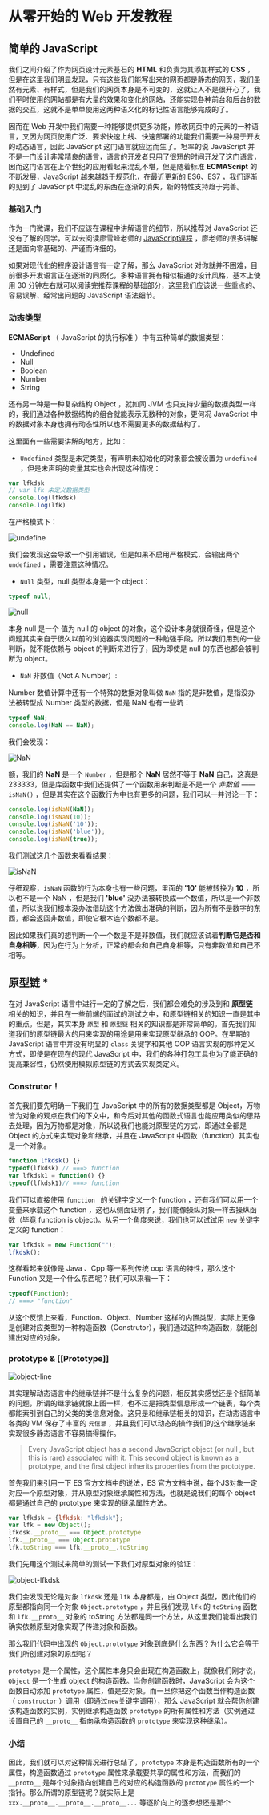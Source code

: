 # 从零开始的 Web 开发教程



## 简单的 JavaScript 

我们之间介绍了作为网页设计元素基石的 **HTML** 和负责为其添加样式的 **CSS** ，但是在这里我们明显发现，只有这些我们能写出来的网页都是静态的网页，我们虽然有元素、有样式，但是我们的网页本身是不可变的，这就让人不是很开心了，我们平时使用的网站都是有大量的效果和变化的网站，还能实现各种前台和后台的数据的交互，这就不是单单使用这两种语义化的标记性语言能够完成的了。

因而在 Web 开发中我们需要一种能够提供更多功能，修改网页中的元素的一种语言，又因为网页使用广泛、要求快速上线、快速部署的功能我们需要一种易于开发的动态语言，因此 JavaScript 这门语言就应运而生了。坦率的说 JavaScript 并不是一门设计非常精良的语言，语言的开发者只用了很短的时间开发了这门语言，因而这门语言在上个世纪的应用看起来混乱不堪，但是随着标准 **ECMAScript** 的不断发展，JavaScript 越来越趋于规范化，在最近更新的 ES6、ES7 ，我们逐渐的见到了 JavaScript 中混乱的东西在逐渐的消失，新的特性支持趋于完善。

### 基础入门

作为一门微课，我们不应该在课程中讲解语言的细节，所以推荐对 JavaScript 还没有了解的同学，可以去阅读廖雪峰老师的 [JavaScript课程](http://www.liaoxuefeng.com/wiki/001434446689867b27157e896e74d51a89c25cc8b43bdb3000) ，廖老师的很多讲解还是面向零基础的、严谨而详细的。

如果对现代化的程序设计语言有一定了解，那么 JavaScript 对你就并不困难，目前很多开发语言正在逐渐的同质化，多种语言拥有相似相通的设计风格，基本上使用 30 分钟左右就可以阅读完推荐课程的基础部分，这里我们应该说一些重点的、容易误解、经常出问题的 JavaScript 语法细节。

###  动态类型

**ECMAScript** （ JavaScript 的执行标准 ）中有五种简单的数据类型：

* Undefined
* Null
* Boolean
* Number
* String

还有另一种是一种复杂结构 Object ，就如同 JVM 也只支持少量的数据类型一样的，我们通过各种数据结构的组合就能表示无数种的对象，更何况 JavaScript 中的数据对象本身也拥有动态性所以也不需要更多的数据结构了。

这里面有一些需要讲解的地方，比如：

*  `Undefined` 类型是未定类型，有声明未初始化的对象都会被设置为 `undefined` ，但是未声明的变量其实也会出现这种情况：

``` javascript
var lfkdsk
// var lfk 未定义数据类型
console.log(lfkdsk)
console.log(lfk)
```

在严格模式下：

![undefine](chapter_3_zero_to_web_javascript/undefine.png)

我们会发现这会导致一个引用错误，但是如果不启用严格模式，会输出两个 `undefined` ，需要注意这种情况。

* `Null` 类型，null 类型本身是一个 object：

``` javascript
typeof null;
```

![null](chapter_3_zero_to_web_javascript/null.png)

本身 null 是一个 值为 null 的 object 的对象，这个设计本身就很奇怪，但是这个问题其实来自于很久以前的浏览器实现问题的一种勉强手段。所以我们用到的一些判断，就不能依赖与 object 的判断来进行了，因为即使是 null 的东西也都会被判断为 object。

* `NaN` 非数值（Not A Number）:

Number 数值计算中还有一个特殊的数据对象叫做 `NaN`  指的是非数值，是指没办法被转型成 Number 类型的数据，但是 NaN 也有一些坑：

``` javascript
typeof NaN;
console.log(NaN == NaN);
```

我们会发现：

![NaN](chapter_3_zero_to_web_javascript/nan.png)

额，我们的 **NaN** 是一个 `Number` ，但是那个 **NaN** 居然不等于 **NaN** 自己，这真是 233333，但是库函数中我们还提供了一个函数用来判断是不是一个 *非数值* —— `isNaN()` ，但是其实在这个函数行为中也有更多的问题，我们可以一并讨论一下：

``` javascript
console.log(isNaN(NaN));
console.log(isNaN(10));
console.log(isNaN('10'));
console.log(isNaN('blue'));
console.log(isNaN(true));
```

我们测试这几个函数来看看结果：

![isNaN](chapter_3_zero_to_web_javascript/isNaN.png)

仔细观察，`isNaN` 函数的行为本身也有一些问题，里面的 **'10'** 能被转换为 **10** ，所以也不是一个 NaN ，但是我们 **'blue'** 没办法被转换成一个数值，所以是一个非数值，所以说我们根本没办法借助这个方法做出准确的判断，因为所有不是数字的东西，都会返回非数值，即使它根本连个数都不是。

因此如果我们真的想判断一个一个数是不是非数值，我们就应该试着**判断它是否和自身相等**，因为在行为上分析，正常的都会和自己自身相等，只有非数值和自己不相等。

## 原型链 * 

在对 JavaScript 语言中进行一定的了解之后，我们都会难免的涉及到和 **原型链** 相关的知识，并且在一些前端的面试的测试之中，和原型链相关的知识一直是其中的重点。但是，其实本身 `原型` 和 `原型链` 相关的知识都是非常简单的。首先我们知道我们的原型链最大的用来实现的用途是用来实现原型继承的 OOP。在早期的 JavaScript 语言中并没有明显的 `class` 关键字和其他 OOP 语言实现的那种定义方式，即使是在现在的现代 JavaScript 中，我们的各种打包工具也为了能正确的提高兼容性，仍然使用模拟原型链的方式去实现类定义。

### Construtor！

首先我们要先明确一下我们在 JavaScript 中的所有的数据类型都是 Object，万物皆为对象的观点在我们的下文中，和今后对其他的函数式语言也能应用类似的思路去处理，因为万物都是对象，所以说我们也能对原型链的方式，即通过全都是 Object 的方式来实现对象和继承，并且在 JavaScript 中函数（function）其实也是一个对象。

``` javascript
function lfkdsk() {}
typeof(lfkdsk) // ===> function
var lfkdsk1 = function() {}
typeof(lfkdsk1)// ===> function
```

我们可以直接使用 `function ` 的关键字定义一个 function ，还有我们可以用一个变量来承载这个 function ，这也从侧面证明了，我们能像操纵对象一样去操纵函数（毕竟 function is object)。从另一个角度来说，我们也可以试试用 `new` 关键字定义的 function：

``` javascript
var lfkdsk = new Function("");
lfkdsk();
```

这样看起来就像是 Java 、Cpp 等一系列传统 oop 语言的特性，那么这个 Function 又是一个什么东西呢？我们可以来看一下：

``` javascript
typeof(Function);
// ===> "function"
```

从这个反馈上来看，Function、Object、Number 这样的内置类型，实际上更像是创建对应类型的一种构造函数（Construtor），我们通过这种构造函数，就能创建出对应的对象。

###  prototype & [[Prototype]]

![object-line](chapter_3_zero_to_web_javascript/object-line.png)

其实理解动态语言中的继承链并不是什么复杂的问题，相反其实感觉还是个挺简单的问题，所谓的继承链就像上图一样，也不过是把类型信息形成一个链表，每个类都能索引到自己的父类的类信息对象。这只是和继承链相关的知识，在动态语言中各类的 VM 保存了丰富的 `元信息` ，并且我们可以动态的操作我们的这个继承链来实现很多静态语言不容易搞得操作。

> Every JavaScript object has a second JavaScript object (or null ,
> but this is rare) associated with it. This second object is known as a prototype, and the first object inherits properties from the prototype.

首先我们来引用一下 ES 官方文档中的说法，ES 官方文档中说，每个JS对象一定对应一个原型对象，并从原型对象继承属性和方法，也就是说我们的每个 object 都是通过自己的 prototype 来实现的继承属性方法。

``` javascript
var lfkdsk = {lfkdsk: "lfkdsk"};
var lfk = new Object();
lfkdsk.__proto__ === Object.prototype
lfk.__proto__ === Object.prototype
lfk.toString === lfk.__proto__.toString
```

我们先用这个测试来简单的测试一下我们对原型对象的验证：

![object-lfkdsk](chapter_3_zero_to_web_javascript/lfkdsk-object.png)

我们会发现无论是对象 `lfkdsk` 还是 `lfk` 本身都是，由 Object 类型，因此他们的原型都指向同一个对象 `Object.prototype` ，并且我们发现 `lfk` 的 `toString` 函数和 `lfk.__proto__` 对象的 toString 方法都是同一个方法，从这里我们能看出我们确实依赖原型对象实现了传递对象和函数。

那么我们代码中出现的 `Object.prototype` 对象到底是什么东西？为什么它会等于我们所创建对象的原型呢？

`prototype` 是一个属性，这个属性本身只会出现在构造函数上，就像我们刚才说，`Object` 是一个生成 object 的构造函数。当你创建函数时，JavaScript 会为这个函数自动添加 `prototype` 属性，值是空对象。而一旦你把这个函数当作构造函数（ `constructor` ）调用（即通过`new`关键字调用），那么 JavaScript 就会帮你创建该构造函数的实例，实例继承构造函数 `prototype` 的所有属性和方法（实例通过设置自己的 `__proto__` 指向承构造函数的 `prototype` 来实现这种继承）。

### 小结

因此，我们就可以对这种情况进行总结了，`prototype` 本身是构造函数所有的一个属性，构造函数通过 `prototype` 属性来承载要共享的属性和方法，而我们的 `__proto__` 是每个对象指向创建自己的对应的构造函数的 `prototype` 属性的一个指针。那么所谓的原型链呢？就实际上是 `xxx.__proto__.__proto__.__proto__...` 等逐阶向上的逐步想还是那个